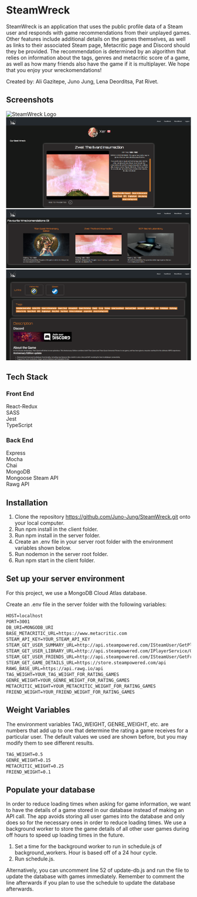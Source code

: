 # SteamWreck

SteamWreck is an application that uses the public profile data of a Steam user and responds with game recommendations from their unplayed games. Other features include additional details on the games themselves, as well as links to their associated Steam page, Metacritic page and Discord should they be provided. The recommendation is determined by an algorithm that relies on information about the tags, genres and metacritic score of a game, as well as how many friends also have the game if it is multiplayer. We hope that you enjoy your wreckomendations!

Created by: Ali Gazitepe, Juno Jung, Lena Deorditsa, Pat Rivet.

## Screenshots

![SteamWreck Logo](/assets/SteamWreck.png?raw=true "SteamWreck Logo")
![SteamWreck Home Page](/assets/SteamWreck-Front.png?raw=true "SteamWreck Home Page")
![SteamWreck Favourites](/assets/SteamWreck-Fave.png?raw=true "SteamWreck Favourites")
![SteamWreck Game Details](/assets/SteamWreck-Details.png?raw=true "SteamWreck Game Details")

## Tech Stack

### Front End

React-Redux\
SASS\
Jest\
TypeScript

### Back End

Express\
Mocha\
Chai\
MongoDB\
Mongoose
Steam API\
Rawg API

## Installation

1. Clone the repository https://github.com/Juno-Jung/SteamWreck.git onto your local computer.
2. Run npm install in the client folder.
3. Run npm install in the server folder.
4. Create an .env file in your server root folder with the environment variables shown below.
5. Run nodemon in the server root folder.
6. Run npm start in the client folder.

## Set up your server environment

For this project, we use a MongoDB Cloud Atlas database.

Create an .env file in the server folder with the following variables:

    HOST=localhost
    PORT=3001
    DB_URI=MONGODB_URI
    BASE_METACRITIC_URL=https://www.metacritic.com
    STEAM_API_KEY=YOUR_STEAM_API_KEY
    STEAM_GET_USER_SUMMARY_URL=http://api.steampowered.com/ISteamUser/GetPlayerSummaries/v0002
    STEAM_GET_USER_LIBRARY_URL=http://api.steampowered.com/IPlayerService/GetOwnedGames/v0001
    STEAM_GET_USER_FRIENDS_URL=http://api.steampowered.com/ISteamUser/GetFriendList/v0001
    STEAM_GET_GAME_DETAILS_URL=https://store.steampowered.com/api
    RAWG_BASE_URL=https://api.rawg.io/api
    TAG_WEIGHT=YOUR_TAG_WEIGHT_FOR_RATING_GAMES
    GENRE_WEIGHT=YOUR_GENRE_WEIGHT_FOR_RATING_GAMES
    METACRITIC_WEIGHT=YOUR_METACRITIC_WEIGHT_FOR_RATING_GAMES
    FRIEND_WEIGHT=YOUR_FRIEND_WEIGHT_FOR_RATING_GAMES

## Weight Variables

The environment variables TAG_WEIGHT, GENRE_WEIGHT, etc. are numbers that add up to one that determine the rating a game receives for a particular user. The default values we used are shown before, but you may modify them to see different results.

    TAG_WEIGHT=0.5
    GENRE_WEIGHT=0.15
    METACRITIC_WEIGHT=0.25
    FRIEND_WEIGHT=0.1

## Populate your database

In order to reduce loading times when asking for game information, we want to have the details of a game stored in our database instead of making an API call. The app avoids storing all user games into the database and only does so for the necessary ones in order to reduce loading times. We use a background worker to store the game details of all other user games during off hours to speed up loading times in the future.

1. Set a time for the background worker to run in schedule.js of background_workers. Hour is based off of a 24 hour cycle.
2. Run schedule.js.

Alternatively, you can uncomment line 52 of update-db.js and run the file to update the database with games immediately. Remember to comment the line afterwards if you plan to use the schedule to update the database afterwards.
